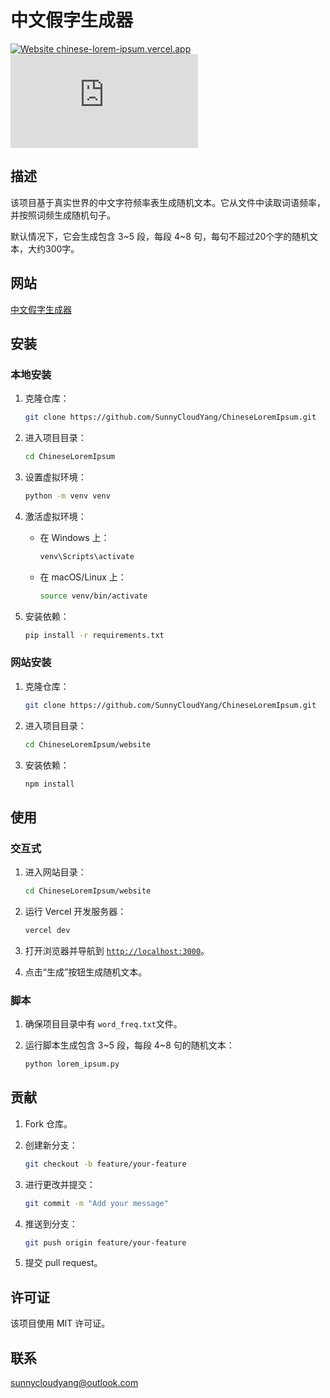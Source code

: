 # 中文假字生成器

[![Website chinese-lorem-ipsum.vercel.app](https://img.shields.io/website-up-down-green-red/https/naereen.github.io.svg)](https://chinese-lorem-ipsum.vercel.app/) [![GitHub license](https://badgen.net/github/license/Naereen/Strapdown.js)](https://github.com/SunnyCloudYang/ChineseLoremIpsum/blob/main/LICENSE)

## 描述

该项目基于真实世界的中文字符频率表生成随机文本。它从文件中读取词语频率，并按照词频生成随机句子。

默认情况下，它会生成包含 3\~5 段，每段 4\~8 句，每句不超过20个字的随机文本，大约300字。

## 网站

[中文假字生成器](https://chinese-lorem-ipsum.vercel.app/)

## 安装

### 本地安装

1. 克隆仓库：

    ```sh
    git clone https://github.com/SunnyCloudYang/ChineseLoremIpsum.git
    ```

2. 进入项目目录：

    ```sh
    cd ChineseLoremIpsum
    ```

3. 设置虚拟环境：

    ```sh
    python -m venv venv
    ```

4. 激活虚拟环境：
    - 在 Windows 上：

        ```sh
        venv\Scripts\activate
        ```

    - 在 macOS/Linux 上：

        ```sh
        source venv/bin/activate
        ```

5. 安装依赖：

    ```sh
    pip install -r requirements.txt
    ```

### 网站安装

1. 克隆仓库：

    ```sh
    git clone https://github.com/SunnyCloudYang/ChineseLoremIpsum.git
    ```

2. 进入项目目录：

    ```sh
    cd ChineseLoremIpsum/website
    ```

3. 安装依赖：

    ```sh
    npm install
    ```

## 使用

### 交互式

1. 进入网站目录：

    ```sh
    cd ChineseLoremIpsum/website
    ```

2. 运行 Vercel 开发服务器：

    ```sh
    vercel dev
    ```

3. 打开浏览器并导航到 [`http://localhost:3000`](http://localhost:3000)。
4. 点击“生成”按钮生成随机文本。

### 脚本

1. 确保项目目录中有 `word_freq.txt`文件。
2. 运行脚本生成包含 3\~5 段，每段 4\~8 句的随机文本：

    ```sh
    python lorem_ipsum.py
    ```

## 贡献

1. Fork 仓库。
2. 创建新分支：

    ```sh
    git checkout -b feature/your-feature
    ```

3. 进行更改并提交：

    ```sh
    git commit -m "Add your message"
    ```

4. 推送到分支：

    ```sh
    git push origin feature/your-feature
    ```

5. 提交 pull request。

## 许可证

该项目使用 MIT 许可证。

## 联系

[sunnycloudyang@outlook.com](mailto:sunnycloudyang@outlook.com)
